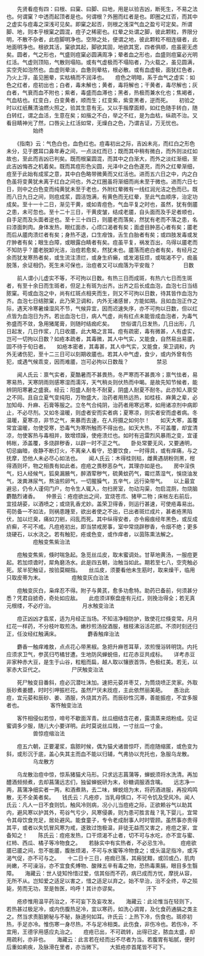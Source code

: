 <!-- { "loadSidebar": true } -->
　　先贤看痘有四：曰根、曰窠、曰脚、曰地，用是以验吉凶，断死生，不易之法也。何谓窠？中透而起顶者是也。何谓根？外圈而红者是也。即圈之红否，而其中之虚实与痘毒之深浅可见矣。即窠之起否，则根之浅深气血之盈亏可定矣。所谓脚、地，则本乎根窠之圆混，痘子之稀密也。红晕之处谓之脚，彼此颗粒，界限分明，不散不杂者，此痘脚明净也。空隙之处，便谓之地，彼此颗粒不相连缀者，此地面明净也。根欲其活，窠欲其起，脚欲其固，地欲其宽，四者俱顺，痘虽密无虑矣。圆者，气之形也，气盛则痘窠必圆满周净；晕者血之形也，血盛则痘窠必光明红活。气虚则顶陷，气散则塌陷。或有气虚极而不塌陷者，乃火载之，虽见圆满，实空壳如泡然也。血虚则晕淡，血惫则晕枯，根必散。或有血虚极，面犹红色者，乃火上浮，虽见圈晕，实枯槁而不润泽也。　　痘色之明暗，系于血气之虚实：如色之红者，痘初出也；白者，毒未解也；黄者，毒将解也；干黄者，毒尽解也；灰白者，气衰而血不附也；紫者，毒盛而血滞也；黑者，热极而兼水化也；焦褐者，气血枯也。红变白，白变黄者，顺而生；红变紫，紫变黑者，逆而死。　　初验之时以红纸蘸清油燃火照之，验其生意有无。又以手揩摩面颊，如红色随手转白，随白转红，谓之血活，生意在矣；如揩之不白，举之不红，是为血枯，纵疏不治。又看目睛神光了然，口唇尖上红活如常，无燥白之色，乃谓吉证，万无忧也。
　　　　　始终

　　《指南》云：气色白也，血色红也。痘毒初出之际，吉凶未兆，而红白之形色未分，见于腮耳口鼻年寿之间，一点淡红而已；既而其中稍有微白，而外则淡红如故也，至此而吉凶已判矣。既而根窠圆混，而其中之白渐大，而外之淡红渐细，至此吉凶悔吝之机着矣。既而其痘形色尖圆，光泽中之白色遂充，而外之红晕渐细，痘至于此始有成浆之意，其中白色略带微黄而又红活也。进而五六日之中，内之白色虽将变黄犹未离于红白之间也，外之红圈虽将渐细而尚未至于微也。进而六日七日，则中之白色变而纯黄犹未至于老也，外附红晕微有一线红润光洁之色而已。既而八日九日之间，则痘成浆，圆洁饱满，有黄色而无红晕，至此气血顺序，治定功成矣。至十一十二日，渐见干黄，或如青痘色，气血平复之时也，虽然，犹有倒靥之患，未可忽也。至十二十三日，干黄皮皱，结成老靥，自头面而及手足者顺也，自手足而及头面者逆也。至十三十四日，则靥老而落矣，然犹有老而不落之患，名曰漆面刺肉。身体发热，眼红面赤，心烦口渴者有矣；面虚目肿恶心者有矣；靥老而后从靥肉溃烂者有矣；身热不退，口生疳蚀，舌生白胎者有矣；或四肢发毒或发疔肿者有矣；眼生白障，或眼露白睛者有矣。痘虽平复，祸发百出，乌得以靥老而不知防乎？靥老脱卸光洁，治痘若愈矣，然犹未也。靥落而疤白者有矣，有经月之余而犹发寒热者矣，或生流注溃烂，或身生疥癞，或发渴狂烦，或喘渴不宁，痂虽脱落，余证相仍，死生未可保也，治痘者又可以痂落为平安哉？
　　　　　日数

　　前人谓小儿虚实不等，不可拘以日数。有热三日而成斑，有热六七日而生斑者，有至十余日而生斑者，但足上有斑为出齐。出齐之后长成血泡，血泡七日当结脓窠。苟或血泡之中，尚有红斑点相夹而生，则又不可拘以日数，待其皆作血泡为齐。血泡七日结脓窠，此乃荣卫调和，内外无诸感冒，方能如期。且如血泡正作之际，遇天冷寒暑燥湿风不节，气候异宜，因而迟速失序，亦不可拘以日数，但以红点皆为血泡日为齐。若出血泡七日，病人气虚，尚有红点未能皆成血泡者，为毒气弥盛而不敛，急用猪尾膏，则随时结痂疕矣。　　世俗谓几日发热，几日出形，几日起发，几日作浆，几日收靥，此大略之言耳。痘有疏密，毒有微甚，人有虚实，岂可一切拘以日数？如疮本疏者，其毒微，其人中气实，又能食，自然易出易靥，固不待于旬日者。　　如疮本密者，其毒甚，其人中气实，又能食，荣卫调和，内外无诸伤犯，至十二三日可以刻期收靥也。若其人中气虚，食少，或内外曾有伤犯，或遇气候乖变，因而难靥，岂可必拘以日数哉？
　　　　　禁忌

　　闻人氏云：禀气实者，夏酷暑而不甚畏热，冬严寒而不甚畏冷；禀气怯者，易寒易热，天寒阴雨则感寒湿而濡泻，天气稍炎则伏热而中暍。是故先知节候者，能辨阴阳寒暑之盛衰。经云：阳盛人耐冬不耐夏，阴盛人耐夏不耐冬。此亦知人禀受之不同。且自立夏气变纯阳，万物盛大，治药者用热远热，如桂枝、麻黄之辈，必加知母、升麻、石膏等服之。立冬气合纯阴，治药者用寒远寒，如用诸凉剂中病即止，不必尽剂。又如冬温暖，则虚者安而实者病；夏寒凉，则实者安而虚者病。冬温暖，夏寒凉，非节之气，来暴而去速，在人将摄之如何尔！　　如天大寒，盖覆常宜温暖，勿使受寒，恐毒气为寒所触而不得出也。如天大热，不可盖覆，却宜清凉，勿使客热与毒相并，致增烦躁，使疮溃烂也。如时有迅雷烈风暴雨之变，宜谨帏帐，添盖覆，多烧辟秽香，以辟一时不正之气。　　卧处常要无风，又要通明，切忌幽暗，夜静不断灯火，不离亲人看守，恐要饮食，一时得具，或有痒痛，与之抚摩，恐他人未必尽心如法也。　　闻人氏云：木得桂则枯，雌黄遇胡粉则黑，柑得酒则坏，物之相畏有如此者。痘疮之畏秽恶杂气，其理亦如是也。　　房中淫佚气，妇人经候气，狐臭漏腋气，醉酒荤秽气，硫黄蚊药气，霉烂蒸湿气，悞烧油发气，泼粪淋尿气，熬油煎卵气，一切腥臊气，五辛气，远行染带气。　　以上最宜避忌，仍令人谨伺门户，勿令生人辄入，勿扫房室，勿动沟渠，勿启混厕，勿烧脑麝酷烈诸香。　　仲景云：疮痘欲出之间，宜烧苍朮、猪甲二物；床帐左右前后，宜挂胡荽，以酒喷之；或烧乳香尤妙。盖荣卫得香，则运行甚速，可使疮毒易出。苟防备一不如法，则祸患踵至，欲出者使之不出，已出者斑烂成片，甚者疮黑陷伏，加以烂臭，痛如刀剜，闷乱而死。其中纵得安者，亦令瘢痕经年黑色，或反成疥癣，不可不戒。凡痘疮初出，即当禁戒房事，室中常烧辟秽香，令烟不绝；更多烧硬石，以水浇之。若有触犯，疮或色变，或作痒者，以茵陈熏法解之。
　　　　　痘触变焦紫治法

　　痘触变焦紫，倏时喘急起。急觅丝瓜皮，取末蜜调处。甘草地黄汤，一服痘更起。若加烦谵时，犀角磨汤水。此是四五朝，治触当如此。期若至七八，空壳触必死。浆半犯触证，按验莫糊指。　　丝瓜皮，须要看他未生筋时，取来燥干，临用只取皮蒂为末。
　　　　　痘触变灰白治法

　　痘触变灰白，枭痒忍不得。附子与黄芪，愈多功愈特。助药已备前，何须甚分悉？凭君自摅奇，奇处如应敌。　　此痘须详察盘座有元红，则挽治得全；若无真元根缕，不必疗治。
　　　　　月水触变治法

　　痘正凶凶才翕浆，适为月经正当场。不知洁净相防护，致使花烂倏变常。月月红花一样药，不分枝叶取煎汤。嫩杪煎汤投酒服，根枝沸浴活花郎。不须时刻还归正，任汝经红触满床。
　　　　　麝香触痒治法

　　麝香一触痒难敖，点点花心带黑椒。急把升麻苍耳草，浓煎慢浴转明饶。内托应须求卫气，参芪归芍橘甘遭。生地防风蝉蜕倍，红花赤豆共成标。　　详考赤豆非家种赤大豆，是生于山谷，粒粗而扁，越人取以镶嵌首饰，色极红美。若无，以家赤大豆代之。
　　　　　尸厌触变治法

　　死尸触变目番斜，痘必沉潜吐沫加。速把元荽并枣艾，为筒烧喷正灵家。外取辰砂煮姜醴，时时引呷振栏花。虽然尸厌未戕痘，主此依然丽美葩。　　愚治此痘，宜元荽和辰砂、姜、酒服，外烧其方药。而辰砂性沉滞，善能振痘，不宜多服者也。
　　　　　客忤触变治法

　　客忤相侵似若惊，啼号不歇面浑青。丝瓜细结含花者，露滴蒸来焙粉成。见证蜜调多少服，随儿大小要详明。此时莫说丝瓜贱，一寸丝瓜一寸金。
　　　　　兽惊痘缩治法

　　痘五六朝，正要灌浆，翕脓时候，偶为猫犬诸兽惊吓，而痘随缩匿，或色变为斜，或形沉于底，盖心失其主而血不能以归辅，气弗协以充托也，急服乌龙散。
　　　　　乌龙散方

　　乌龙散治痘中惊，惊系猪猫犬马形。只求远志菖蒲等，蝉蜕须将水洗清。再加醴酒频频煮，去却菖蒲远志们，独留蝉蜕研为末，砂糖调服酒含噙。　　远志净一两，菖蒲净细实者一两，和酒煮熟，去二味，蝉蜕焙为末，将药酒进服，再投鸡鸣散，无不全美者矣。　　钱氏云：凡疮疹，当乳母慎口，不可令饥及受风冷。闻人氏云：凡人一日不食则饥，触风冷则病，况小儿当痘疮之际，正欲赖谷气以助其内，避风寒以护其外，苟谷气亏少，风寒侵袭，则为患可胜言哉？乳下婴儿，宜常令其母饮食充足，居处避风。能食童子，专令老成耐事人时时管顾。虽然事亦贵得其平，或者以失饥冒风寒为戒，遂致过饱极温，非徒无益而又害之，疮痘之家，宜备知之！　　陈氏云：痘疮发热，口干烦渴不止者，切不可与水吃，亦不宜与蜜、红柿、西瓜、橘子等冷物食之。　　若脉实中有实热者，不必忌生冷。
　　痘疮欲靥已靥之间，忽不能靥，腹胀烦渴，不可与水蜜等冷物食之；或头温足指冷，或泻渴气促，亦不可与之。　　十二日十三日，疮痂已落，其瘢犹黯，或凹或凸，肌肉尚嫩，不可澡浴，亦不宜食炙煿物、酸辣五辛有毒之物，恐热毒熏膈，眼目多生翳障。　　海藏云：世人徒知怜惜过爱，信其俗而不药，病已成而方忧，摩抚从容，无所不从。岂知爱之适足以害之，惜之适足以弃之。始不早治，治不全终，卒之殒毙，劳而无功，至是咎医，呜呼！其计亦谬矣。
　　　　　汗下

　　疮疹惟用温平药治之，不可妄下及妄攻发。　　海藏云：此论惟当在轻则下，若热甚过极足冷，或内伤腹热足冷，宜以寒药，如洗心调胃，及化食药通膈之类主之。然当求责脏腑秘与不秘，脉道何如耳。许氏云：上热下冷，伤食也。斑疹初热，手足亦冷。惟伤寒一身尽热，不与足冷相类。此伤食，非伤冷也。若伤冷，不宜用，王德孚用感应丸治之。　　痘疮已出，不可疏转，出得已定，脓血太盛，却用疏利，亦非也。　　海藏云：此言若在经而出不尽者为当。若腹胃有垢腻，便时后重如痢疾，及脉滑在里者，亦当微下。　　大抵疮疹首尾皆不可下。
